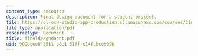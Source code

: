 ```yaml
---
content_type: resource
description: Final design document for a student project.
file: https://ol-ocw-studio-app-production.s3.amazonaws.com/courses/21w-765j-interactive-and-non-linear-narrative-theory-and-practice-spring-2004/909dcee03511b8e151ffc14fabcce09b_finaldesgndocnt.pdf
file_type: application/pdf
resourcetype: Document
title: finaldesgndocnt.pdf
uid: 909dcee0-3511-b8e1-51ff-c14fabcce09b
---
```

